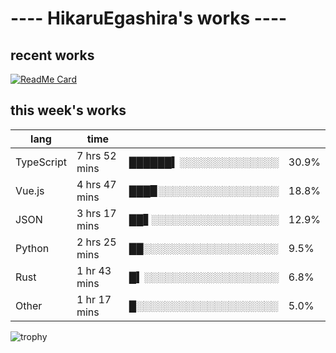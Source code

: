 # ---- HikaruEgashira's works ----

## recent works

[![ReadMe Card](https://github-readme-stats.vercel.app/api/pin/?username=twin-te&repo=twinte-front)](https://github.com/twin-te/twinte-front)

## this week's works

| lang        | time           |                       |        |
| ----------- | -------------- | --------------------- | ------ |
| TypeScript  | 7 hrs 52 mins  | ██████▍░░░░░░░░░░░░░░ |  30.9% |
| Vue.js      | 4 hrs 47 mins  | ███▉░░░░░░░░░░░░░░░░░ |  18.8% |
| JSON        | 3 hrs 17 mins  | ██▋░░░░░░░░░░░░░░░░░░ |  12.9% |
| Python      | 2 hrs 25 mins  | ██░░░░░░░░░░░░░░░░░░░ |   9.5% |
| Rust        | 1 hr 43 mins   | █▍░░░░░░░░░░░░░░░░░░░ |   6.8% |
| Other       | 1 hr 17 mins   | █░░░░░░░░░░░░░░░░░░░░ |   5.0% |

![trophy](https://github-profile-trophy.vercel.app/?username=HikaruEgashira&theme=flat)
